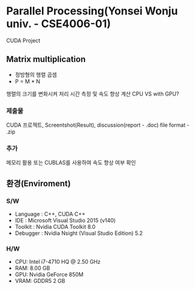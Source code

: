 # Parallel Processing(Yonsei Wonju univ. - CSE4006-01)
CUDA Project

## Matrix multiplication
 - 정방형의 행렬 곱셈
 - P = M * N

행렬의 크기를 변화시켜 처리 시간 측정 및 속도 향상 계산
CPU VS with GPU?

### 제출물
CUDA 프로젝트, Screentshot(Result), discussion(report - .doc)
file format - .zip

### 추가
메모리 활용 또는 CUBLAS를 사용하여 속도 향상 여부 확인

## 환경(Enviroment)
### S/W
 - Language : C++, CUDA C++
 - IDE : Microsoft Visual Studio 2015 (v140)
 - Toolkit : Nvidia CUDA Toolkit 8.0
 - Debugger : Nvidia Nsight (Visual Studio Edition) 5.2

### H/W
 - CPU: Intel i7-4710 HQ @ 2.50 GHz
 - RAM: 8.00 GB
 - GPU: Nvidia GeForce 850M
  - VRAM: GDDR5 2 GB
